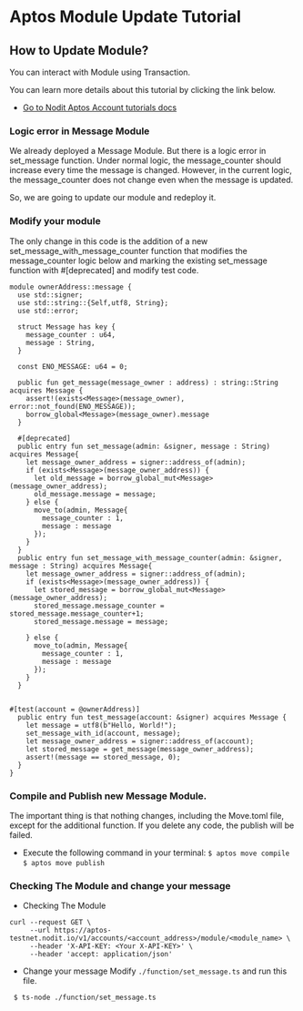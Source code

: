 # Aptos Module Update Tutorial

## How to Update Module?

You can interact with Module using Transaction.

You can learn more details about this tutorial by clicking the link below.

- [Go to Nodit Aptos Account tutorials docs]("https://~~~~")

### Logic error in Message Module

We already deployed a Message Module. But there is a logic error in set_message function.
Under normal logic, the message_counter should increase every time the message is changed. However, in the current logic, the message_counter does not change even when the message is updated.

So, we are going to update our module and redeploy it.

### Modify your module

The only change in this code is the addition of a new set_message_with_message_counter function that modifies the message_counter logic below and marking the existing set_message function with #[deprecated] and modify test code.

```
module ownerAddress::message {
  use std::signer;
  use std::string::{Self,utf8, String};
  use std::error;

  struct Message has key {
    message_counter : u64,
    message : String,
  }

  const ENO_MESSAGE: u64 = 0;

  public fun get_message(message_owner : address) : string::String acquires Message {
    assert!(exists<Message>(message_owner), error::not_found(ENO_MESSAGE));
    borrow_global<Message>(message_owner).message
  }

  #[deprecated]
  public entry fun set_message(admin: &signer, message : String) acquires Message{
    let message_owner_address = signer::address_of(admin);
    if (exists<Message>(message_owner_address)) {
      let old_message = borrow_global_mut<Message>(message_owner_address);
      old_message.message = message;
    } else {
      move_to(admin, Message{
        message_counter : 1,
        message : message
      });
    }
  }
  public entry fun set_message_with_message_counter(admin: &signer, message : String) acquires Message{
    let message_owner_address = signer::address_of(admin);
    if (exists<Message>(message_owner_address)) {
      let stored_message = borrow_global_mut<Message>(message_owner_address);
      stored_message.message_counter = stored_message.message_counter+1;
      stored_message.message = message;

    } else {
      move_to(admin, Message{
        message_counter : 1,
        message : message
      });
    }
  }


#[test(account = @ownerAddress)]
  public entry fun test_message(account: &signer) acquires Message {
    let message = utf8(b"Hello, World!");
    set_message_with_id(account, message);
    let message_owner_address = signer::address_of(account);
    let stored_message = get_message(message_owner_address);
    assert!(message == stored_message, 0);
  }
}
```

### Compile and Publish new Message Module.

The important thing is that nothing changes, including the Move.toml file, except for the additional function. If you delete any code, the publish will be failed.

- Execute the following command in your terminal:
  `$ aptos move compile `
  `$ aptos move publish `

### Checking The Module and change your message

- Checking The Module

```
curl --request GET \
     --url https://aptos-testnet.nodit.io/v1/accounts/<account_address>/module/<module_name> \
     --header 'X-API-KEY: <Your X-API-KEY>' \
     --header 'accept: application/json'
```

- Change your message
  Modify `./function/set_message.ts` and run this file.

```
 $ ts-node ./function/set_message.ts
```
